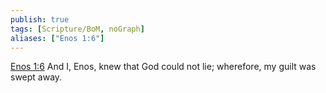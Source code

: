 ```yaml
---
publish: true
tags: [Scripture/BoM, noGraph]
aliases: ["Enos 1:6"]
---
```

[Enos 1:6](https://churchofjesuschrist.org/study/scriptures/bofm/enos/1?lang=eng&id=p6#p6) And I, Enos, knew that God could not lie; wherefore, my guilt was swept away.
